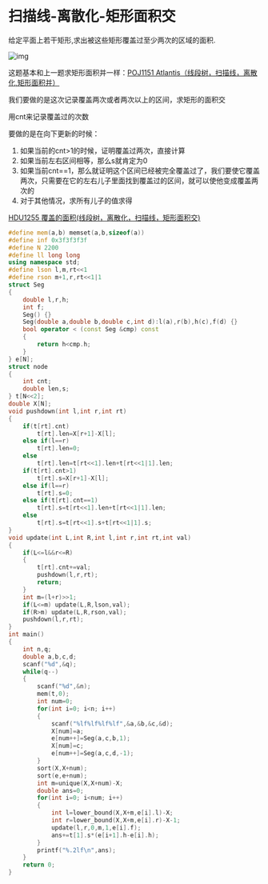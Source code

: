 # 扫描线-离散化-矩形面积交

给定平面上若干矩形,求出被这些矩形覆盖过至少两次的区域的面积.

![img](http://acm.hdu.edu.cn/data/images/c15-1005-1.jpg)

这题基本和上一题求矩形面积并一样：[POJ1151 Atlantis（线段树，扫描线，离散化,矩形面积并）](http://blog.csdn.net/riba2534/article/details/76851233)

我们要做的是这次记录覆盖两次或者两次以上的区间，求矩形的面积交

用cnt来记录覆盖过的次数

要做的是在向下更新的时候：

1.  如果当前的cnt>1的时候，证明覆盖过两次，直接计算
2.  如果当前左右区间相等，那么s就肯定为0
3.  如果当前cnt==1，那么就证明这个区间已经被完全覆盖过了，我们要使它覆盖两次，只需要在它的左右儿子里面找到覆盖过的区间，就可以使他变成覆盖两次的
4.  对于其他情况，求所有儿子的值求得

[HDU1255 覆盖的面积(线段树，离散化，扫描线，矩形面积交)](http://blog.csdn.net/riba2534/article/details/76854995)

```cpp
#define mem(a,b) memset(a,b,sizeof(a))  
#define inf 0x3f3f3f3f  
#define N 2200  
#define ll long long  
using namespace std;  
#define lson l,m,rt<<1  
#define rson m+1,r,rt<<1|1  
struct Seg  
{  
    double l,r,h;  
    int f;  
    Seg() {}  
    Seg(double a,double b,double c,int d):l(a),r(b),h(c),f(d) {}  
    bool operator < (const Seg &cmp) const  
    {  
        return h<cmp.h;  
    }  
} e[N];  
struct node  
{  
    int cnt;  
    double len,s;  
} t[N<<2];  
double X[N];  
void pushdown(int l,int r,int rt)  
{  
    if(t[rt].cnt)  
        t[rt].len=X[r+1]-X[l];  
    else if(l==r)  
        t[rt].len=0;  
    else  
        t[rt].len=t[rt<<1].len+t[rt<<1|1].len;  
    if(t[rt].cnt>1)  
        t[rt].s=X[r+1]-X[l];  
    else if(l==r)  
        t[rt].s=0;  
    else if(t[rt].cnt==1)  
        t[rt].s=t[rt<<1].len+t[rt<<1|1].len;  
    else  
        t[rt].s=t[rt<<1].s+t[rt<<1|1].s;  
}  
void update(int L,int R,int l,int r,int rt,int val)  
{  
    if(L<=l&&r<=R)  
    {  
        t[rt].cnt+=val;  
        pushdown(l,r,rt);  
        return;  
    }  
    int m=(l+r)>>1;  
    if(L<=m) update(L,R,lson,val);  
    if(R>m) update(L,R,rson,val);  
    pushdown(l,r,rt);  
}  
int main()  
{  
    int n,q;  
    double a,b,c,d;  
    scanf("%d",&q);  
    while(q--)  
    {  
        scanf("%d",&n);  
        mem(t,0);  
        int num=0;  
        for(int i=0; i<n; i++)  
        {  
            scanf("%lf%lf%lf%lf",&a,&b,&c,&d);  
            X[num]=a;  
            e[num++]=Seg(a,c,b,1);  
            X[num]=c;  
            e[num++]=Seg(a,c,d,-1);  
        }  
        sort(X,X+num);  
        sort(e,e+num);  
        int m=unique(X,X+num)-X;  
        double ans=0;  
        for(int i=0; i<num; i++)  
        {  
            int l=lower_bound(X,X+m,e[i].l)-X;  
            int r=lower_bound(X,X+m,e[i].r)-X-1;  
            update(l,r,0,m,1,e[i].f);  
            ans+=t[1].s*(e[i+1].h-e[i].h);  
        }  
        printf("%.2lf\n",ans);  
    }  
    return 0;  
}  
```



